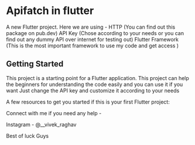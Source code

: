 # Apifatch in flutter

A new Flutter project.
Here we are using -
HTTP (You can find out this package on pub.dev)
API Key (Chose according to your needs or you can find out any dummy API over internet for testing out)
Flutter Framework (This is the most important framework to use my code and get access )

## Getting Started

This project is a starting point for a Flutter application.
This project can help the beginners for understanding the code easily and you can use it if you want 
Just change the API key and customize it according to your needs 

A few resources to get you started if this is your first Flutter project:

Connect with me if you need any help -

Instagram - @__vivek_raghav

Best of luck Guys 